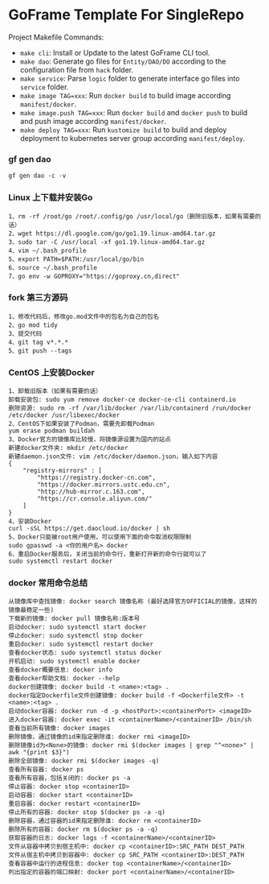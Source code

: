 # GoFrame Template For SingleRepo

Project Makefile Commands: 
- `make cli`: Install or Update to the latest GoFrame CLI tool.
- `make dao`: Generate go files for `Entity/DAO/DO` according to the configuration file from `hack` folder.
- `make service`: Parse `logic` folder to generate interface go files into `service` folder.
- `make image TAG=xxx`: Run `docker build` to build image according `manifest/docker`.
- `make image.push TAG=xxx`: Run `docker build` and `docker push` to build and push image according `manifest/docker`.
- `make deploy TAG=xxx`: Run `kustomize build` to build and deploy deployment to kubernetes server group according `manifest/deploy`.

### gf gen dao
```
gf gen dao -c -v
```
### Linux 上下载并安装Go
```
1、rm -rf /root/go /root/.config/go /usr/local/go（删除旧版本，如果有需要的话）
2、wget https://dl.google.com/go/go1.19.linux-amd64.tar.gz
3、sudo tar -C /usr/local -xf go1.19.linux-amd64.tar.gz
4、vim ~/.bash_profile
5、export PATH=$PATH:/usr/local/go/bin
6、source ~/.bash_profile
7、go env -w GOPROXY="https://goproxy.cn,direct"
```
### fork 第三方源码
```
1、修改代码后，修改go.mod文件中的包名为自己的包名
2、go mod tidy
3、提交代码
4、git tag v*.*.*
5、git push --tags
```
### CentOS 上安装Docker
```
1、卸载旧版本（如果有需要的话）
卸载安装包: sudo yum remove docker-ce docker-ce-cli containerd.io
删除资源: sudo rm -rf /var/lib/docker /var/lib/containerd /run/docker /etc/docker /usr/libexec/docker
2、CentOS下如果安装了Podman，需要先卸载Podman
yum erase podman buildah
3、Docker官方的镜像库比较慢，将镜像源设置为国内的站点
新建docker文件夹: mkdir /etc/docker
新建daemon.json文件: vim /etc/docker/daemon.json，输入如下内容
{
    "registry-mirrors" : [
        "https://registry.docker-cn.com",
        "https://docker.mirrors.ustc.edu.cn",
        "http://hub-mirror.c.163.com",
        "https://cr.console.aliyun.com/"
    ]
}
4、安装Docker
curl -sSL https://get.daocloud.io/docker | sh
5、Docker只能被root用户使用，可以使用下面的命令取消权限限制
sudo gpasswd -a <你的用户名> docker
6、重启Docker服务后，关闭当前的命令行，重新打开新的命令行就可以了
sudo systemctl restart docker
```
### docker 常用命令总结
```
从镜像库中查找镜像: docker search 镜像名称 (最好选择官方OFFICIAL的镜像，这样的镜像最稳定一些)
下载新的镜像: docker pull 镜像名称:版本号
启动docker: sudo systemctl start docker
停止docker: sudo systemctl stop docker
重启docker: sudo systemctl restart docker
查看docker状态: sudo systemctl status docker
开机启动: sudo systemctl enable docker
查看docker概要信息: docker info
查看docker帮助文档: docker --help
docker创建镜像: docker build -t <name>:<tag> .
docker指定Dockerfile文件创建镜像: docker build -f <Dockerfile文件> -t <name>:<tag> .
启动docker容器: docker run -d -p <hostPort>:<containerPort> <imageID>
进入docker容器: docker exec -it <containerName>/<containerID> /bin/sh
查看当前所有镜像: docker images
删除镜像，通过镜像的id来指定删除谁: docker rmi <imageID>
删除镜像id为<None>的镜像: docker rmi $(docker images | grep "^<none>" | awk "{print $3}")
删除全部镜像: docker rmi $(docker images -q)
查看所有容器: docker ps
查看所有容器，包括关闭的: docker ps -a
停止容器: docker stop <containerID>
启动容器: docker start <containerID>
重启容器: docker restart <containerID>
停止所有的容器: docker stop $(docker ps -a -q)
删除容器，通过容器的id来指定删除谁: docker rm <containerID>
删除所有的容器: docker rm $(docker ps -a -q)
获取容器的日志: docker logs -f <containerName>/<containerID>
文件从容器中拷贝到宿主机中: docker cp <containerID>:SRC_PATH DEST_PATH
文件从宿主机中拷贝到容器中: docker cp SRC_PATH <containerID>:DEST_PATH
查看容器中运行的进程信息: docker top <containerName>/<containerID>
列出指定的容器的端口映射: docker port <containerName>/<containerID>
```
